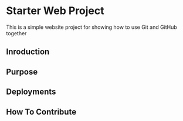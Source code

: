 # Starter Web Project
This is a simple website project for showing how to use Git and GitHub together

## Inroduction


## Purpose


## Deployments


## How To Contribute
